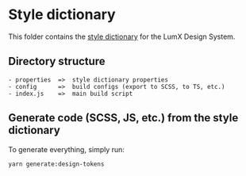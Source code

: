 # Style dictionary

This folder contains the [style dictionary](https://amzn.github.io/style-dictionary/) for the LumX Design System.

## Directory structure

```
- properties  =>  style dictionary properties
- config      =>  build configs (export to SCSS, to TS, etc.)
- index.js    =>  main build script
```

## Generate code (SCSS, JS, etc.) from the style dictionary

To generate everything, simply run:

```sh
yarn generate:design-tokens
```
